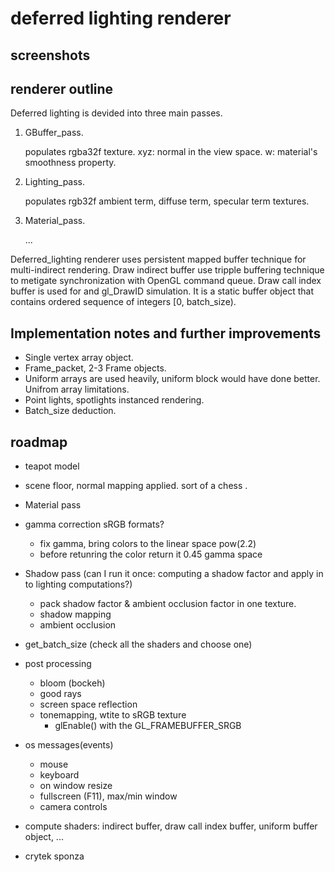 # deferred lighting renderer

## screenshots

## renderer outline
Deferred lighting is devided into three main passes.

1. GBuffer_pass.

	populates rgba32f texture. xyz: normal in the view space. w: material's smoothness property.

2. Lighting_pass.

	populates rgb32f ambient term, diffuse term, specular term textures.
 
3. Material_pass.

	...

Deferred_lighting renderer uses persistent mapped buffer technique for multi-indirect rendering. Draw indirect buffer use tripple buffering technique to metigate synchronization with OpenGL command queue. Draw call index buffer is used for and gl_DrawID simulation. It is a static buffer object that contains ordered sequence of integers [0, batch_size).

## Implementation notes and further improvements
- Single vertex array object. 
- Frame_packet, 2-3 Frame objects.
- Uniform arrays are used heavily, uniform block would have done better. Unifrom array limitations.
- Point lights, spotlights instanced rendering.
- Batch_size deduction.


## roadmap
- teapot model
- scene floor, normal mapping applied. sort of a chess .

- Material pass
-  gamma correction sRGB formats?
	- fix gamma, bring colors to the linear space pow(2.2)
	- before retunring the color return it 0.45 gamma space

- Shadow pass (can I run it once: computing a shadow factor and apply in to lighting computations?)
	- pack shadow factor & ambient occlusion factor in one texture.
	- shadow mapping
	- ambient occlusion

- get_batch_size (check all the shaders and choose one)

- post processing
	- bloom (bockeh)
	- good rays
	- screen space reflection
	- tonemapping, wtite to sRGB texture
		- glEnable() with the GL_FRAMEBUFFER_SRGB

- os messages(events)
	- mouse
	- keyboard
	- on window resize
	- fullscreen (F11), max/min window
	- camera controls

- compute shaders: indirect buffer, draw call index buffer, uniform buffer object, ...
- crytek sponza 
